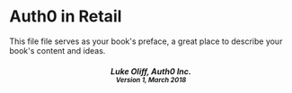 # Auth0 in Retail

This file file serves as your book's preface, a great place to describe your book's content and ideas.

<center>
<h5>Luke Oliff, Auth0 Inc.<br/>
<small>Version 1, March 2018</small></h5>
</center>